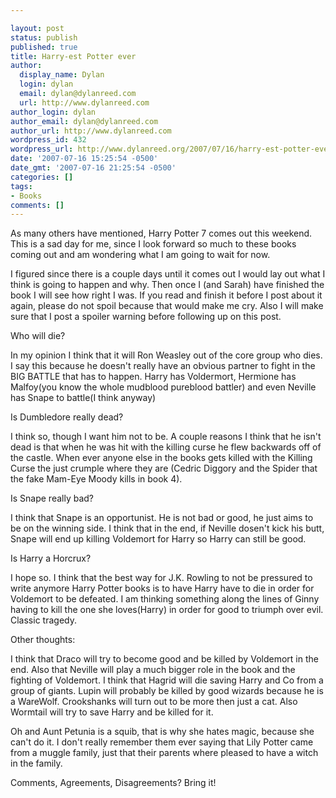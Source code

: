 ```yaml
---

layout: post
status: publish
published: true
title: Harry-est Potter ever
author:
  display_name: Dylan
  login: dylan
  email: dylan@dylanreed.com
  url: http://www.dylanreed.com
author_login: dylan
author_email: dylan@dylanreed.com
author_url: http://www.dylanreed.com
wordpress_id: 432
wordpress_url: http://www.dylanreed.org/2007/07/16/harry-est-potter-ever/
date: '2007-07-16 15:25:54 -0500'
date_gmt: '2007-07-16 21:25:54 -0500'
categories: []
tags:
- Books
comments: []
---
```


As many others have mentioned, Harry Potter 7 comes out this weekend. This is a sad day for me, since I look forward so much to these books coming out and am wondering what I am going to wait for now.

I figured since there is a couple days until it comes out I would lay out what I think is going to happen and why. Then once I (and Sarah) have finished the book I will see how right I was. If you read and finish it before I post about it again, please do not spoil because that would make me cry. Also I will make sure that I post a spoiler warning before following up on this post.

Who will die?

In my opinion I think that it will Ron Weasley out of the core group who dies. I say this because he doesn't really have an obvious partner to fight in the BIG BATTLE that has to happen. Harry has Voldermort, Hermione has Malfoy(you know the whole mudblood pureblood battler) and even Neville has Snape to battle(I think anyway)

Is Dumbledore really dead?

I think so, though I want him not to be. A couple reasons I think that he isn't dead is that when he was hit with the killing curse he flew backwards off of the castle. When ever anyone else in the books gets killed with the Killing Curse the just crumple where they are (Cedric Diggory and the Spider that the fake Mam-Eye Moody kills in book 4).  
  
Is Snape really bad?

I think that Snape is an opportunist. He is not bad or good, he just aims to be on the winning side. I think that in the end, if Neville dosen't kick his butt, Snape will end up killing Voldemort for Harry so Harry can still be good.

Is Harry a Horcrux?

I hope so. I think that the best way for J.K. Rowling to not be pressured to write anymore Harry Potter books is to have Harry have to die in order for Voldemort to be defeated. I am thinking something along the lines of Ginny having to kill the one she loves(Harry) in order for good to triumph over evil. Classic tragedy.

Other thoughts:

I think that Draco will try to become good and be killed by Voldemort in the end. Also that Neville will play a much bigger role in the book and the fighting of Voldemort. I think that Hagrid will die saving Harry and Co from a group of giants. Lupin will probably be killed by good wizards because he is a WareWolf. Crookshanks will turn out to be more then just a cat. Also Wormtail will try to save Harry and be killed for it.  
  
Oh and Aunt Petunia is a squib, that is why she hates magic, because she can't do it. I don't really remember them ever saying that Lily Potter came from a muggle family, just that their parents where pleased to have a witch in the family.

Comments, Agreements, Disagreements? Bring it!  

